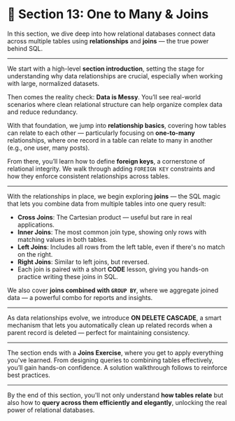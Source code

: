 # 🔗 Section 13: One to Many & Joins

In this section, we dive deep into how relational databases connect data across multiple tables using **relationships** and **joins** — the true power behind SQL.

---

We start with a high-level **section introduction**, setting the stage for understanding why data relationships are crucial, especially when working with large, normalized datasets.

Then comes the reality check: **Data is Messy**. You’ll see real-world scenarios where clean relational structure can help organize complex data and reduce redundancy.

With that foundation, we jump into **relationship basics**, covering how tables can relate to each other — particularly focusing on **one-to-many** relationships, where one record in a table can relate to many in another (e.g., one user, many posts).

From there, you’ll learn how to define **foreign keys**, a cornerstone of relational integrity. We walk through adding `FOREIGN KEY` constraints and how they enforce consistent relationships across tables.

---

With the relationships in place, we begin exploring **joins** — the SQL magic that lets you combine data from multiple tables into one query result:

- **Cross Joins**: The Cartesian product — useful but rare in real applications.
- **Inner Joins**: The most common join type, showing only rows with matching values in both tables.
- **Left Joins**: Includes all rows from the left table, even if there's no match on the right.
- **Right Joins**: Similar to left joins, but reversed.
- Each join is paired with a short **CODE** lesson, giving you hands-on practice writing these joins in SQL.

We also cover **joins combined with `GROUP BY`**, where we aggregate joined data — a powerful combo for reports and insights.

---

As data relationships evolve, we introduce **ON DELETE CASCADE**, a smart mechanism that lets you automatically clean up related records when a parent record is deleted — perfect for maintaining consistency.

---

The section ends with a **Joins Exercise**, where you get to apply everything you've learned. From designing queries to combining tables effectively, you’ll gain hands-on confidence. A solution walkthrough follows to reinforce best practices.

---

By the end of this section, you'll not only understand **how tables relate** but also how to **query across them efficiently and elegantly**, unlocking the real power of relational databases.
